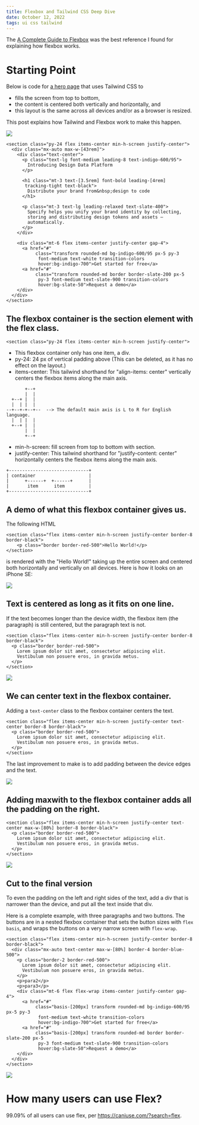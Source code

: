 ```yaml
---
title: Flexbox and Tailwind CSS Deep Dive
date: October 12, 2022
tags: ui css tailwind
---
```



The  [A Complete Guide to Flexbox](https://css-tricks.com/snippets/css/a-guide-to-flexbox/)
was the best reference I found for explaining how flexbox works.

Starting Point
==================================

Below is code for [a hero page](https://tailwindcomponents.com/component/modern-saas-hero-component/landing)
that uses Tailwind CSS to

  * fills the screen from top to bottom, 
  * the content is centered both vertically and horizontally, and
  * this layout is the same across all devices and/or as a browser is resized.

This post explains how Tailwind and Flexbox work to make this happen.

![](/img/flexbox-hero.png)


```
<section class="py-24 flex items-center min-h-screen justify-center">
  <div class="mx-auto max-w-[43rem]">
    <div class="text-center">
      <p class="text-lg font-medium leading-8 text-indigo-600/95">
        Introducing Design Data Platform
      </p>
  
      <h1 class="mt-3 text-[3.5rem] font-bold leading-[4rem] 
       tracking-tight text-black">
        Distribute your brand from&nbsp;design to code
      </h1>
  
      <p class="mt-3 text-lg leading-relaxed text-slate-400">
        Specify helps you unify your brand identity by collecting,
        storing and distributing design tokens and assets —
        automatically.
      </p>
    </div>
  
    <div class="mt-6 flex items-center justify-center gap-4">
      <a href="#"
           class="transform rounded-md bg-indigo-600/95 px-5 py-3 
            font-medium text-white transition-colors 
            hover:bg-indigo-700">Get started for free</a>
      <a href="#"
           class="transform rounded-md border border-slate-200 px-5 
            py-3 font-medium text-slate-900 transition-colors 
            hover:bg-slate-50">Request a demo</a>
    </div>
  </div>
</section>
```


The flexbox container is the section element with the flex class.
------------------------------

    <section class="py-24 flex items-center min-h-screen justify-center">

* This flexbox container only has one item, a div.
* py-24: 24 px of vertical padding above  (This can be deleted, as it has no effect on the layout.)
* items-center: This tailwind shorthand for "align-items: center" vertically centers
the flexbox items along the main axis.

```
       +--+
       |  |
  +--+ |  |
  |  | |  |
--+--+-+--+--  --> The default main axis is L to R for English language.
  |  | |  |
  +--+ |  |
       |  |
       +--+
```
* min-h-screen: fill screen from top to bottom with section.
* justify-center: This tailwind shorthand for "justify-content: center" horizontally centers
the flexbox items along the main axis.
```
+------------------------------+
| container                    |
|      +------+  +------+      |
|       item      item         |
+------------------------------+
```


A demo of what this flexbox container gives us.
--------------------------------------------

The following HTML

```
<section class="flex items-center min-h-screen justify-center border-8 border-black">
    <p class="border border-red-500">Hello World!</p>
</section>
```

is rendered with the "Hello World!" taking up the entire screen
and centered both horizontally and vertically on all devices.
Here is how it looks on an iPhone SE:

![](/img/flexbox1.png)


Text is centered as long as it fits on one line.
-----------------------------------------------

If the text becomes longer than the device width,
the flexbox item (the paragraph) is still centered,
but the paragraph text is not.

```
<section class="flex items-center min-h-screen justify-center border-8 border-black">
  <p class="border border-red-500">
    Lorem ipsum dolor sit amet, consectetur adipiscing elit.
    Vestibulum non posuere eros, in gravida metus.
  </p>
</section>
```

![](/img/flexbox2.png)

We can center text in the flexbox container.
---------------------------------------------------------

Adding a `text-center` class to the flexbox container centers the text.

```
<section class="flex items-center min-h-screen justify-center text-center border-8 border-black">
  <p class="border border-red-500">
    Lorem ipsum dolor sit amet, consectetur adipiscing elit.
    Vestibulum non posuere eros, in gravida metus.
  </p>
</section>
```

The last improvement to make is to add padding between the device edges and the text.

![](/img/flexbox3.png)


Adding maxwith to the flexbox container adds all the padding on the right.
----------------------------------------------------------

```
<section class="flex items-center min-h-screen justify-center text-center max-w-[80%] border-8 border-black">
  <p class="border border-red-500">
    Lorem ipsum dolor sit amet, consectetur adipiscing elit.
    Vestibulum non posuere eros, in gravida metus.
  </p>
</section>
```

![](/img/flexbox4.png)


Cut to the final version
------------------------------------------------------------

To even the padding on the left and right sides of the text,
add a div that is narrower than the device,
and put all the text inside that div.

Here is a complete example, with three paragraphs and two buttons.
The buttons are in a nested flexbox container that sets the button sizes
with `flex basis`, and wraps the buttons on a very narrow screen
with `flex-wrap`.

```
<section class="flex items-center min-h-screen justify-center border-8 border-black">
  <div class="mx-auto text-center max-w-[80%] border-4 border-blue-500">
    <p class="border-2 border-red-500">
      Lorem ipsum dolor sit amet, consectetur adipiscing elit.
      Vestibulum non posuere eros, in gravida metus.
    </p>
    <p>para2</p>
    <p>para3</p>
    <div class="mt-6 flex flex-wrap items-center justify-center gap-4">
      <a href="#"
           class="basis-[200px] transform rounded-md bg-indigo-600/95 px-5 py-3 
            font-medium text-white transition-colors 
            hover:bg-indigo-700">Get started for free</a>
      <a href="#"
           class="basis-[200px] transform rounded-md border border-slate-200 px-5 
            py-3 font-medium text-slate-900 transition-colors 
            hover:bg-slate-50">Request a demo</a>
    </div>
  </div>
</section>
```

![](/img/flexbox-final.gif)

How many users can use Flex?
========================

99.09% of all users can use flex, per https://caniuse.com/?search=flex.


